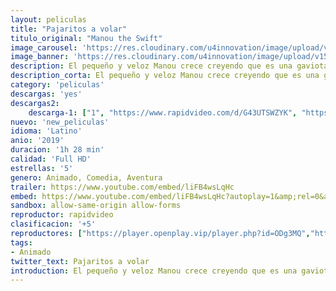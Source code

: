 ```yaml
---
layout: peliculas
title: "Pajaritos a volar"
titulo_original: "Manou the Swift"
image_carousel: 'https://res.cloudinary.com/u4innovation/image/upload/v1561092486/PAJARITOS-POSTER-min_ebnuv5.jpg'
image_banner: 'https://res.cloudinary.com/u4innovation/image/upload/v1561092488/PAJARITOS-BANNER-min_e6ekoi.jpg'
description: El pequeño y veloz Manou crece creyendo que es una gaviota, como sus padres. Pero a pesar de que se esfuerza por nadar, pescar y volar, no es muy hábil. Cuando se da cuenta de que no es como los otros miembros de su familia, emprende una asombrosa aventura para descubrir su verdadero origen,
description_corta: El pequeño y veloz Manou crece creyendo que es una gaviota, como sus padres. Pero a pesar de que se esfuerza por nadar, pescar y volar, no es muy hábil. Cuando se da cuenta de que no es como los otros miembros de su familia, emprende una asombrosa aventura para descubrir su verdadero origen,
category: 'peliculas'
descargas: 'yes'
descargas2:
    descarga-1: ["1", "https://www.rapidvideo.com/d/G43UTSWZYK", "https://www.google.com/s2/favicons?domain=openload.co","OpenLoad","https://res.cloudinary.com/imbriitneysam/image/upload/v1541473684/mexico.png", "Latino", "Full HD"]
nuevo: 'new_peliculas'
idioma: 'Latino'
anio: '2019'
duracion: '1h 28 min'
calidad: 'Full HD'
estrellas: '5'
genero: Animado, Comedia, Aventura
trailer: https://www.youtube.com/embed/liFB4wsLqHc
embed: https://www.youtube.com/embed/liFB4wsLqHc?autoplay=1&amp;rel=0&amp;hd=1&border=0&wmode=opaque&enablejsapi=1&modestbranding=1&controls=1&showinfo=0
sandbox: allow-same-origin allow-forms
reproductor: rapidvideo
clasificacion: '+5'
reproductores: ["https://player.openplay.vip/player.php?id=ODg3MQ","https://www.zembed.to/public/dist/asteroid.html?id=c20994375b13e99cb9379c82c8ac03dd&title=Manou%20the%20Swift","https://uqload.com/embed-a0sek05muiov.html"]
tags:
- Animado
twitter_text: Pajaritos a volar
introduction: El pequeño y veloz Manou crece creyendo que es una gaviota, como sus padres. Pero a pesar de que se esfuerza por nadar, pescar y volar, no es muy hábil. Cuando se da cuenta de que no es como los otros miembros de su familia, emprende una asombrosa aventura para descubrir su verdadero origen,
---
```













